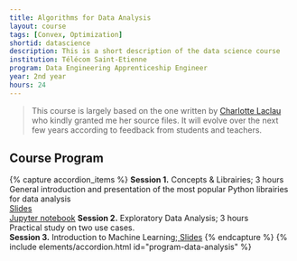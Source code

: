 ```yaml
---
title: Algorithms for Data Analysis
layout: course
tags: [Convex, Optimization]
shortid: datascience
description: This is a short description of the data science course
institution: Télécom Saint-Etienne
program: Data Engineering Apprenticeship Engineer
year: 2nd year
hours: 24
---
```


> This course is largely based on the one written by [Charlotte Laclau](https://laclauc.github.io/index.html) who kindly granted me her source files. It will evolve over the next few years according to feedback from students and teachers.

## Course Program

{% capture accordion_items %}
<b>Session 1.</b> Concepts \& Librairies;<i class="fas fa-clock"></i> 3 hours<br><i class="fas fa-book-open"></i> General introduction and presentation of the most popular Python librairies for data analysis<br><a href="https://jordan-frecon.com/courses/data-analysis/1-introduction"><i class="fas fa-chalkboard"></i> Slides</a><br><a href="https://jordan-frecon.com/jupyterlite/retro/notebooks/?path=data-analysis/session-1/session-1.ipynb"><i class="fab fa-python"></i> Jupyter notebook</a>
<b>Session 2.</b> Exploratory Data Analysis;<i class="fas fa-clock"></i> 3 hours<br><i class="fas fa-book-open"></i> Practical study on two use cases.<br>
<b>Session 3.</b> Introduction to Machine Learning;<a href="https://jordan-frecon.com/courses/data-analysis/3-introduction-machine-learning"><i class="fas fa-chalkboard"></i> Slides</a>
{% endcapture %}
{% include elements/accordion.html id="program-data-analysis" %}
